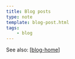 ```yaml
---
title: Blog posts
type: note
template: blog-post.html
tags: 
    - blog
---
```


See also: [[blog-home]]

[//begin]: # "Autogenerated link references for markdown compatibility"
[blog-home]: blog-home "Blog home page"
[//end]: # "Autogenerated link references"